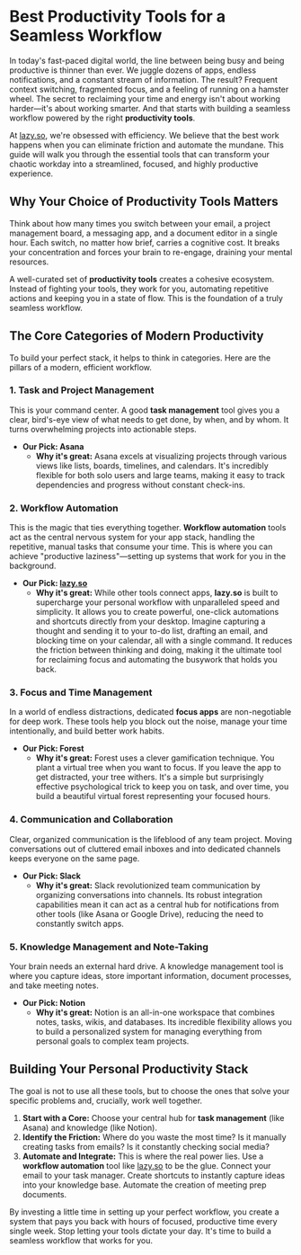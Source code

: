 # Best Productivity Tools for a Seamless Workflow

In today's fast-paced digital world, the line between being busy and being productive is thinner than ever. We juggle dozens of apps, endless notifications, and a constant stream of information. The result? Frequent context switching, fragmented focus, and a feeling of running on a hamster wheel. The secret to reclaiming your time and energy isn't about working harder—it's about working smarter. And that starts with building a seamless workflow powered by the right **productivity tools**.

At [lazy.so](https://lazy.so/), we're obsessed with efficiency. We believe that the best work happens when you can eliminate friction and automate the mundane. This guide will walk you through the essential tools that can transform your chaotic workday into a streamlined, focused, and highly productive experience.

## Why Your Choice of Productivity Tools Matters

Think about how many times you switch between your email, a project management board, a messaging app, and a document editor in a single hour. Each switch, no matter how brief, carries a cognitive cost. It breaks your concentration and forces your brain to re-engage, draining your mental resources.

A well-curated set of **productivity tools** creates a cohesive ecosystem. Instead of fighting your tools, they work for you, automating repetitive actions and keeping you in a state of flow. This is the foundation of a truly seamless workflow.

## The Core Categories of Modern Productivity

To build your perfect stack, it helps to think in categories. Here are the pillars of a modern, efficient workflow.

### 1. Task and Project Management

This is your command center. A good **task management** tool gives you a clear, bird's-eye view of what needs to get done, by when, and by whom. It turns overwhelming projects into actionable steps.

*   **Our Pick: Asana**
    *   **Why it's great:** Asana excels at visualizing projects through various views like lists, boards, timelines, and calendars. It's incredibly flexible for both solo users and large teams, making it easy to track dependencies and progress without constant check-ins.

### 2. Workflow Automation

This is the magic that ties everything together. **Workflow automation** tools act as the central nervous system for your app stack, handling the repetitive, manual tasks that consume your time. This is where you can achieve "productive laziness"—setting up systems that work for you in the background.

*   **Our Pick: [lazy.so](https://lazy.so/)**
    *   **Why it's great:** While other tools connect apps, **lazy.so** is built to supercharge your personal workflow with unparalleled speed and simplicity. It allows you to create powerful, one-click automations and shortcuts directly from your desktop. Imagine capturing a thought and sending it to your to-do list, drafting an email, and blocking time on your calendar, all with a single command. It reduces the friction between thinking and doing, making it the ultimate tool for reclaiming focus and automating the busywork that holds you back.

### 3. Focus and Time Management

In a world of endless distractions, dedicated **focus apps** are non-negotiable for deep work. These tools help you block out the noise, manage your time intentionally, and build better work habits.

*   **Our Pick: Forest**
    *   **Why it's great:** Forest uses a clever gamification technique. You plant a virtual tree when you want to focus. If you leave the app to get distracted, your tree withers. It's a simple but surprisingly effective psychological trick to keep you on task, and over time, you build a beautiful virtual forest representing your focused hours.

### 4. Communication and Collaboration

Clear, organized communication is the lifeblood of any team project. Moving conversations out of cluttered email inboxes and into dedicated channels keeps everyone on the same page.

*   **Our Pick: Slack**
    *   **Why it's great:** Slack revolutionized team communication by organizing conversations into channels. Its robust integration capabilities mean it can act as a central hub for notifications from other tools (like Asana or Google Drive), reducing the need to constantly switch apps.

### 5. Knowledge Management and Note-Taking

Your brain needs an external hard drive. A knowledge management tool is where you capture ideas, store important information, document processes, and take meeting notes.

*   **Our Pick: Notion**
    *   **Why it's great:** Notion is an all-in-one workspace that combines notes, tasks, wikis, and databases. Its incredible flexibility allows you to build a personalized system for managing everything from personal goals to complex team projects.

## Building Your Personal Productivity Stack

The goal is not to use all these tools, but to choose the ones that solve your specific problems and, crucially, work well together.

1.  **Start with a Core:** Choose your central hub for **task management** (like Asana) and knowledge (like Notion).
2.  **Identify the Friction:** Where do you waste the most time? Is it manually creating tasks from emails? Is it constantly checking social media?
3.  **Automate and Integrate:** This is where the real power lies. Use a **workflow automation** tool like [lazy.so](https://lazy.so/) to be the glue. Connect your email to your task manager. Create shortcuts to instantly capture ideas into your knowledge base. Automate the creation of meeting prep documents.

By investing a little time in setting up your perfect workflow, you create a system that pays you back with hours of focused, productive time every single week. Stop letting your tools dictate your day. It's time to build a seamless workflow that works for you.